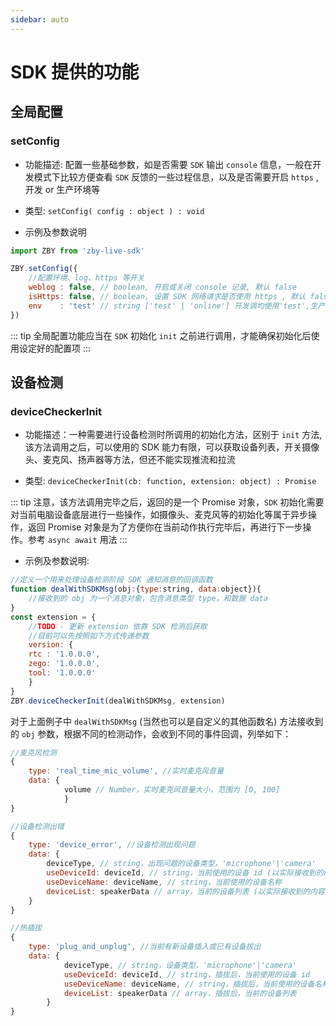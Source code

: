 ```yaml
---
sidebar: auto
---
```


# SDK 提供的功能

<Bit/>


## 全局配置

### setConfig
- 功能描述: 配置一些基础参数，如是否需要 `SDK` 输出 `console` 信息，一般在开发模式下比较方便查看 `SDK` 反馈的一些过程信息，以及是否需要开启 `https` , 开发 or 生产环境等
- 类型: `setConfig( config : object ) : void`
  
- 示例及参数说明
```js
import ZBY from 'zby-live-sdk'

ZBY.setConfig({
    //配置环境、log、https 等开关
    weblog : false, // boolean, 开启或关闭 console 记录, 默认 false
    isHttps: false, // boolean, 设置 SDK 网络请求是否使用 https , 默认 false
    env    : 'test' // string ['test' | 'online'] 开发调均使用'test',生产环境设置 'online ', 默认 test
})
```
::: tip
全局配置功能应当在 `SDK` 初始化 `init` 之前进行调用，才能确保初始化后使用设定好的配置项
:::

## 设备检测

### deviceCheckerInit 

- 功能描述：一种需要进行设备检测时所调用的初始化方法，区别于 `init` 方法, 该方法调用之后，可以使用的 SDK 能力有限，可以获取设备列表，开关摄像头、麦克风、扬声器等方法，但还不能实现推流和拉流
  
- 类型: `deviceCheckerInit(cb: function, extension: object) : Promise`
  
::: tip
注意，该方法调用完毕之后，返回的是一个 Promise 对象，`SDK` 初始化需要对当前电脑设备底层进行一些操作，如摄像头、麦克风等的初始化等属于异步操作，返回 Promise 对象是为了方便你在当前动作执行完毕后，再进行下一步操作。参考 `async await` 用法
:::
- 示例及参数说明:
```js
//定义一个用来处理设备检测阶段 SDK 通知消息的回调函数
function dealWithSDKMsg(obj:{type:string, data:object}){
    //接收到的 obj 为一个消息对象，包含消息类型 type，和数据 data  
}
const extension = {
    //TODO - 更新 extension 依靠 SDK 检测后获取
    //目前可以先按照如下方式传递参数
    version: {
    rtc : '1.0.0.0',
    zego: '1.0.0.0',
    tool: '1.0.0.0'
    }
}
ZBY.deviceCheckerInit(dealWithSDKMsg, extension)
```
对于上面例子中 `dealWithSDKMsg` (当然也可以是自定义的其他函数名) 方法接收到的 `obj` 参数，根据不同的检测动作，会收到不同的事件回调，列举如下：
```js
//麦克风检测
{
    type: 'real_time_mic_volume', //实时麦克风音量
    data: {
            volume // Number，实时麦克风音量大小，范围为 [0, 100]
            }
}

//设备检测出错
{
    type: 'device_error', //设备检测出现问题
    data: {
        deviceType, // string，出现问题的设备类型，'microphone'|'camera'
        useDeviceId: deviceId, // string，当前使用的设备 id (以实际接收到的内容为准)
        useDeviceName: deviceName, // string，当前使用的设备名称
        deviceList: speakerData // array，当前的设备列表 (以实际接收到的内容为准)
    }
}

//热插拔
{
    type: 'plug_and_unplug', //当前有新设备插入或已有设备拔出
    data: {
            deviceType, // string，设备类型，'microphone'|'camera'
            useDeviceId: deviceId, // string，插拔后，当前使用的设备 id
            useDeviceName: deviceName, // string，插拔后，当前使用的设备名称
            deviceList: speakerData // array，插拔后，当前的设备列表
        }
}
```
